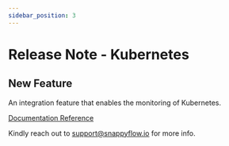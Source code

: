 ```yaml
---
sidebar_position: 3 
---
```

# Release Note - Kubernetes

## New Feature

An integration feature that enables the monitoring of Kubernetes.

[Documentation Reference](/docs/selfhosted-turbo/Integrations/kubernetes/overview)

Kindly reach out to [support@snappyflow.io](mailto:support@snappyflow.io) for more info.
